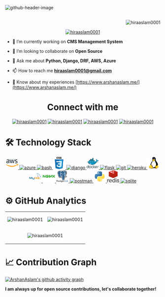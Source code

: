 
![github-header-image](https://github.com/hiraaslam0001/hiraaslam0001/assets/54641847/b797236e-41a4-4bad-b6e9-2c589254f572)


<p align="right"><br><img src="https://komarev.com/ghpvc/?username=hiraaslam0001&label=Profile%20views&color=0e75b6&style=flat" alt="hiraaslam0001" /></p>

<p align="center"> <a href="https://github.com/ryo-ma/github-profile-trophy"><img src="https://github-profile-trophy.vercel.app/?username=hiraaslam0001&theme=alduin" alt="hiraaslam0001" /></a> </p>


- 🔭 I’m currently working on **CMS Management System**


- 👯 I’m looking to collaborate on **Open Source**

- 💬 Ask me about **Python, Django, DRF, AWS, Azure**

- 📫 How to reach me **hiraaslam0001@gmail.com**

- 📄 Know about my experiences [https://www.arshanaslam.me/](https://www.arshanaslam.me/)

<h1 align="center">
Connect with me</h1>
<p align="center">
<a href="https://twitter.com/hiraaslam0001" target="blank"><img align="center" src="https://raw.githubusercontent.com/rahuldkjain/github-profile-readme-generator/master/src/images/icons/Social/twitter.svg" alt="hiraaslam0001" height="30" width="40" /></a>
<a href="https://linkedin.com/in/hiraaslam0001" target="blank"><img align="center" src="https://raw.githubusercontent.com/rahuldkjain/github-profile-readme-generator/master/src/images/icons/Social/linked-in-alt.svg" alt="hiraaslam0001" height="30" width="40" /></a>
<a href="https://fb.com/hiraaslam0001" target="blank"><img align="center" src="https://raw.githubusercontent.com/rahuldkjain/github-profile-readme-generator/master/src/images/icons/Social/facebook.svg" alt="hiraaslam0001" height="30" width="40" /></a>
<a href="https://instagram.com/hiraaslam0001" target="blank"><img align="center" src="https://raw.githubusercontent.com/rahuldkjain/github-profile-readme-generator/master/src/images/icons/Social/instagram.svg" alt="hiraaslam0001" height="30" width="40" /></a>

<h1 align="left">🛠 Technology Stack</h1>
<p align="center"> <a href="https://aws.amazon.com" target="_blank" rel="noreferrer"> <img src="https://raw.githubusercontent.com/devicons/devicon/master/icons/amazonwebservices/amazonwebservices-original-wordmark.svg" alt="aws" width="40" height="40"/> </a> <a href="https://azure.microsoft.com/en-in/" target="_blank" rel="noreferrer"> <img src="https://www.vectorlogo.zone/logos/microsoft_azure/microsoft_azure-icon.svg" alt="azure" width="40" height="40"/> </a> <a href="https://www.gnu.org/software/bash/" target="_blank" rel="noreferrer"> <img src="https://www.vectorlogo.zone/logos/gnu_bash/gnu_bash-icon.svg" alt="bash" width="40" height="40"/> </a> <a href="https://www.w3schools.com/css/" target="_blank" rel="noreferrer"> <img src="https://raw.githubusercontent.com/devicons/devicon/master/icons/css3/css3-original-wordmark.svg" alt="css3" width="40" height="40"/> </a> <a href="https://www.djangoproject.com/" target="_blank" rel="noreferrer"> <img src="https://cdn.worldvectorlogo.com/logos/django.svg" alt="django" width="40" height="40"/> </a> <a href="https://www.docker.com/" target="_blank" rel="noreferrer"> <img src="https://raw.githubusercontent.com/devicons/devicon/master/icons/docker/docker-original-wordmark.svg" alt="docker" width="40" height="40"/> </a> <a href="https://flask.palletsprojects.com/" target="_blank" rel="noreferrer"> <img src="https://www.vectorlogo.zone/logos/pocoo_flask/pocoo_flask-icon.svg" alt="flask" width="40" height="40"/> </a> <a href="https://git-scm.com/" target="_blank" rel="noreferrer"> <img src="https://www.vectorlogo.zone/logos/git-scm/git-scm-icon.svg" alt="git" width="40" height="40"/> </a> <a href="https://heroku.com" target="_blank" rel="noreferrer"> <img src="https://www.vectorlogo.zone/logos/heroku/heroku-icon.svg" alt="heroku" width="40" height="40"/> </a><a href="https://www.linux.org/" target="_blank" rel="noreferrer"> <img src="https://raw.githubusercontent.com/devicons/devicon/master/icons/linux/linux-original.svg" alt="linux" width="40" height="40"/> </a> <a href="https://www.mysql.com/" target="_blank" rel="noreferrer"> <img src="https://raw.githubusercontent.com/devicons/devicon/master/icons/mysql/mysql-original-wordmark.svg" alt="mysql" width="40" height="40"/> </a> <a href="https://www.nginx.com" target="_blank" rel="noreferrer"> <img src="https://raw.githubusercontent.com/devicons/devicon/master/icons/nginx/nginx-original.svg" alt="nginx" width="40" height="40"/> </a> <a href="https://www.postgresql.org" target="_blank" rel="noreferrer"> <img src="https://raw.githubusercontent.com/devicons/devicon/master/icons/postgresql/postgresql-original-wordmark.svg" alt="postgresql" width="40" height="40"/> </a> <a href="https://postman.com" target="_blank" rel="noreferrer"> <img src="https://www.vectorlogo.zone/logos/getpostman/getpostman-icon.svg" alt="postman" width="40" height="40"/> </a> <a href="https://www.python.org" target="_blank" rel="noreferrer"> <img src="https://raw.githubusercontent.com/devicons/devicon/master/icons/python/python-original.svg" alt="python" width="40" height="40"/> </a> </a> <a href="https://redis.io" target="_blank" rel="noreferrer"> <img src="https://raw.githubusercontent.com/devicons/devicon/master/icons/redis/redis-original-wordmark.svg" alt="redis" width="40" height="40"/> </a> <a href="https://www.sqlite.org/" target="_blank" rel="noreferrer"> <img src="https://www.vectorlogo.zone/logos/sqlite/sqlite-icon.svg" alt="sqlite" width="40" height="40"/> </a></p>
<h1 align="left">⚙️ GitHub Analytics</h1>
<table align="center">
  <tr>
  <td>
    <p><img height="180px" src="https://github-readme-stats.vercel.app/api?username=hiraaslam0001&show_icons=true&locale=en&theme=dark" alt="hiraaslam0001" />   </p>
  </td>
  <td>
<p><img height="180px"  src="https://github-readme-stats.vercel.app/api/top-langs?username=hiraaslam0001&show_icons=true&locale=en&layout=compact&theme=dark" alt="hiraaslam0001" /></p>
  </td>
    </tr>
  <tr>
    <td colspan="2" align="center">
    <p><img align="center" src="https://github-readme-streak-stats.herokuapp.com/?user=hiraaslam0001&&theme=dark" alt="hiraaslam0001" /></p>
    </td>
  </tr>
  </table>
  

# 📈 Contribution Graph  
 [![ArshanAslam's github activity graph](https://github-readme-activity-graph.vercel.app/graph?username=hiraaslam0001&theme=github-compact)](https://github.com/hiraaslam0001/github-readme-activity-graph)
 

**I am always up for open source contributions, let's collaborate together!**
 





